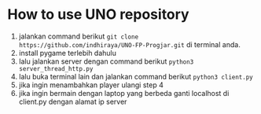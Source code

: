 # How to use UNO repository

1. jalankan command berikut `git clone https://github.com/indhiraya/UNO-FP-Progjar.git` di terminal anda.
2. install pygame terlebih dahulu
3. lalu jalankan server dengan command berikut `python3 server_thread_http.py`
4. lalu buka terminal lain dan jalankan command berikut `python3 client.py`
5. jika ingin menambahkan player ulangi step 4
6. jika ingin bermain dengan laptop yang berbeda ganti localhost di client.py dengan alamat ip server
